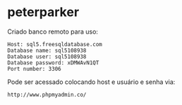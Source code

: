 # peterparker


Criado banco remoto para uso:

    Host: sql5.freesqldatabase.com
    Database name: sql5108938
    Database user: sql5108938
    Database password: xDMWAvN1QT
    Port number: 3306
  
Pode ser acessado colocando host e usuário e senha via:

    http://www.phpmyadmin.co/

